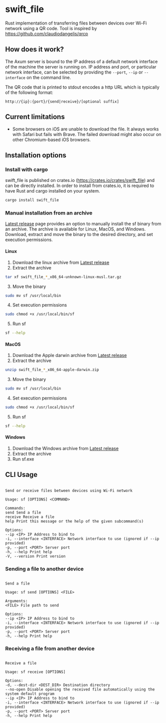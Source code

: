 # swift_file

Rust implementation of transferring files between devices over Wi-Fi network using a QR code.
Tool is inspired by https://github.com/claudiodangelis/qrcp

## How does it work?

The Axum server is bound to the IP address of a default network interface of the machine the server is running on. IP address and port, or particular network interface, can be selected by providing the `--port`, `--ip` or `--interface` on the command line.

The QR code that is printed to stdout encodes a http URL which is typically of the following format:

`http://{ip}:{port}/{send|receive}/[optional suffix]`

## Current limitations

- Some browsers on iOS are unable to download the file. It always works with Safari but fails with Brave. The failed download might also occur on other Chromium-based iOS browsers.

## Installation options

### Install with cargo

swift_file is published on crates.io (https://crates.io/crates/swift_file) and can be directly installed.
In order to install from crates.io, it is required to have Rust and cargo installed on your system.

```sh
cargo install swift_file
```

### Manual installation from an archive

[Latest release](https://github.com/mateoradman/swift_file/releases/latest) page provides an option to manually install the sf binary from an archive. The archive is available for Linux, MacOS, and Windows.
Download, extract and move the binary to the desired directory, and set execution permissions.

#### Linux

1. Download the linux archive from [Latest release](https://github.com/mateoradman/swift_file/releases/latest)
2. Extract the archive

```sh
tar xf swift_file_*_x86_64-unknown-linux-musl.tar.gz
```

3. Move the binary

```sh
sudo mv sf /usr/local/bin
```

4. Set execution permissions

```sh
sudo chmod +x /usr/local/bin/sf
```

5. Run sf

```sh
sf --help
```

#### MacOS

1. Download the Apple darwin archive from [Latest release](https://github.com/mateoradman/swift_file/releases/latest)
2. Extract the archive

```sh
unzip swift_file_*_x86_64-apple-darwin.zip
```

3. Move the binary

```sh
sudo mv sf /usr/local/bin
```

4. Set execution permissions

```sh
sudo chmod +x /usr/local/bin/sf
```

5. Run sf

```sh
sf --help
```

#### Windows

1. Download the Windows archive from [Latest release](https://github.com/mateoradman/swift_file/releases/latest)
2. Extract the archive
3. Run sf.exe

## CLI Usage

```

Send or receive files between devices using Wi-Fi network

Usage: sf [OPTIONS] <COMMAND>

Commands:
send Send a file
receive Receive a file
help Print this message or the help of the given subcommand(s)

Options:
--ip <IP> IP Address to bind to
-i, --interface <INTERFACE> Network interface to use (ignored if --ip provided)
-p, --port <PORT> Server port
-h, --help Print help
-V, --version Print version

```

### Sending a file to another device

```

Send a file

Usage: sf send [OPTIONS] <FILE>

Arguments:
<FILE> File path to send

Options:
--ip <IP> IP Address to bind to
-i, --interface <INTERFACE> Network interface to use (ignored if --ip provided)
-p, --port <PORT> Server port
-h, --help Print help

```

### Receiving a file from another device

```

Receive a file

Usage: sf receive [OPTIONS]

Options:
-d, --dest-dir <DEST_DIR> Destination directory
--no-open Disable opening the received file automatically using the system default program
--ip <IP> IP Address to bind to
-i, --interface <INTERFACE> Network interface to use (ignored if --ip provided)
-p, --port <PORT> Server port
-h, --help Print help

```

```

```
